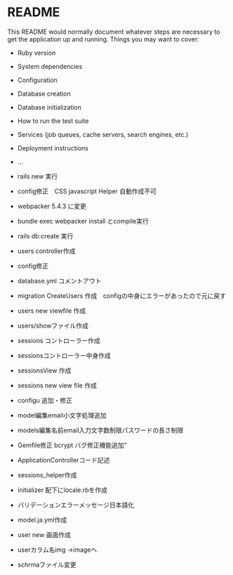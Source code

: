 # README

This README would normally document whatever steps are necessary to get the
application up and running.
Things you may want to cover:

* Ruby version

* System dependencies

* Configuration

* Database creation

* Database initialization

* How to run the test suite

* Services (job queues, cache servers, search engines, etc.)

* Deployment instructions

* ...
* rails new 実行
* config修正　CSS javascript Helper 自動作成不可
* webpacker 5.4.3 に変更
* bundle exec webpacker install とcompile実行
* rails db:create 実行
* users controller作成
* config修正
* database.yml コメントアウト
* migration CreateUsers 作成　configの中身にエラーがあったので元に戻す
* users new viewfile 作成
* users/showファイル作成
* sessions コントローラー作成
* sessionsコントローラー中身作成
* sessionsView 作成
* sessions new view file 作成
* configu 追加・修正
* model編集email小文字処理追加
* models編集名前email入力文字数制限パスワードの長さ制限
* Gemfile修正 bcrypt バグ修正機能追加"
* ApplicationControllerコード記述
* sessions_helper作成
* initializer 配下にlocale.rbを作成
* バリデーションエラーメッセージ日本語化
* model.ja.yml作成
* user new 画面作成
* userカラム名img →imageへ
* schrmaファイル変更

